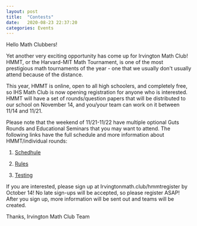 ```yaml
---
layout: post
title:  "Contests"
date:   2020-08-23 22:37:20
categories: Events
---
```

Hello Math Clubbers!

Yet another very exciting opportunity has come up for Irvington Math Club! HMMT, or the Harvard-MIT Math Tournament, is one of the most prestigious math tournaments of the year - one that we usually don't usually attend because of the distance. 

This year, HMMT is online, open to all high schoolers, and completely free, so IHS Math Club is now opening registration for anyone who is interested. HMMT will have a set of rounds/question papers that will be distributed to our school on November 14, and you/your team can work on it between 11/14 and 11/21. 

Please note that the weekend of 11/21-11/22 have multiple optional Guts Rounds and Educational Seminars that you may want to attend. The following links have the full schedule and more information about HMMT/individual rounds:

1. [Schedhule](hmmt.co/www/tournaments/schedule)

2. [Rules](hmmt.co/www/tournaments/rules)

3. [Testing](hmmt.co/www/tournaments/testing)

If you are interested, please sign up at Irvingtonmath.club/hmmtregister by October 14! No late sign-ups will be accepted, so please register ASAP! After you sign up, more information will be sent out and teams will be created. 

Thanks,
Irvington Math Club Team
